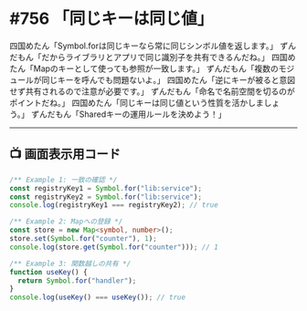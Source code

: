 # #756 「同じキーは同じ値」

四国めたん「Symbol.forは同じキーなら常に同じシンボル値を返します。」
ずんだもん「だからライブラリとアプリで同じ識別子を共有できるんだね。」
四国めたん「Mapのキーとして使っても参照が一致します。」
ずんだもん「複数のモジュールが同じキーを呼んでも問題ないよ。」
四国めたん「逆にキーが被ると意図せず共有されるので注意が必要です。」
ずんだもん「命名で名前空間を切るのがポイントだね。」
四国めたん「同じキーは同じ値という性質を活かしましょう。」
ずんだもん「Sharedキーの運用ルールを決めよう！」

---

## 📺 画面表示用コード

```typescript
/** Example 1: 一致の確認 */
const registryKey1 = Symbol.for("lib:service");
const registryKey2 = Symbol.for("lib:service");
console.log(registryKey1 === registryKey2); // true

/** Example 2: Mapへの登録 */
const store = new Map<symbol, number>();
store.set(Symbol.for("counter"), 1);
console.log(store.get(Symbol.for("counter"))); // 1

/** Example 3: 関数越しの共有 */
function useKey() {
  return Symbol.for("handler");
}
console.log(useKey() === useKey()); // true
```
